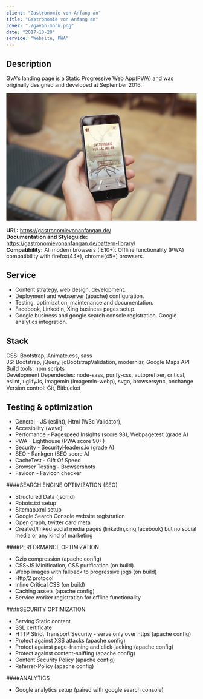 ```yaml
---
client: "Gastronomie von Anfang an"
title: "Gastronomie von Anfang an"
cover: "./gavan-mock.png"
date: "2017-10-20"
service: "Website, PWA"
---
```

## Description
GvA's landing page is a Static Progressive Web App(PWA) and was originally designed and developed at September 2016.  
 
![Gastronomie von Anfang an website mockup](./gavan-mock.png)

**URL:** https://gastronomievonanfangan.de/  
**Documentation and Styleguide:** https://gastronomievonanfangan.de/pattern-library/  
**Compatibility:** All modern browsers (IE10+). Offline functionality (PWA) compatibility with firefox(44+), chrome(45+) browsers.  

## Service
- Content strategy, web design, development. 
- Deployment and webserver (apache) configuration.
- Testing, optimization, maintenance and documentation. 
- Facebook, LinkedIn, Xing business pages setup. 
- Google business and google search console registration. Google analytics integration. 



## Stack
CSS: Bootstrap, Animate.css, sass  
JS: Bootstrap, jQuery, jqBootstrapValidation, modernizr, Google Maps API  
Build tools: npm scripts  
Development Dependecies: node-sass, purify-css, autoprefixer, critical, eslint, uglifyJs, imagemin (imagemin-webp), svgo, browsersync, onchange  
Version control: Git, Bitbucket  

## Testing & optimization
- General - JS (eslint), Html (W3c Validator),
- Accesibility (wave)
- Perfomance - Pagespeed Insights (score 98), Webpagetest (grade A)
- PWA - Lighthouse (PWA score 90+)
- Security - SecurityHeaders.io (grade A)
- SEO - Rankgen (SEO score A)
- CacheTest - Gift Of Speed
- Browser Testing - Browsershots
- Favicon - Favicon checker

####SEARCH ENGINE OPTIMIZATION (SEO)

- Structured Data (jsonld)
- Robots.txt setup
- Sitemap.xml setup
- Google Search Console website registration
- Open graph, twitter card meta
- Created/linked social media pages (linkedin,xing,facebook) but no social media or any kind of marketing

####PERFORMANCE OPTIMIZATION

- Gzip compression (apache config)
- CSS-JS Minification, CSS purification (on build)
- Webp images with fallback to progressive jpgs (on build)
- Http/2 protocol
- Inline Critical CSS (on build)
- Caching assets (apache config)
- Service worker registration for offline functionality

####SECURITY OPTIMIZATION

- Serving Static content
- SSL certificate
- HTTP Strict Transport Security - serve only over https (apache config)
- Protect against XSS attacks (apache config)
- Protect against page-framing and click-jacking (apache config)
- Protect against content-sniffing (apache config)
- Content Security Policy (apache config)
- Referrer-Policy (apache config)

####ANALYTICS

- Google analytics setup (paired with google search console)
